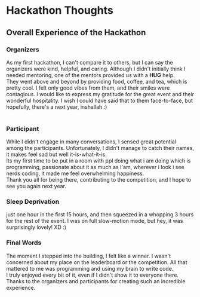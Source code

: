 # Hackathon Thoughts

## Overall Experience of the Hackathon
### Organizers
As my first hackathon, I can't compare it to others, but I can say the organizers were kind, helpful, and caring. Although I didn't initially think I needed mentoring, one of the mentors provided us with a **HUG** help.     
They went above and beyond by providing food, coffee, and tea, which is pretty cool. I felt only good vibes from them, and their smiles were contagious. I would like to express my gratitude for the great event and their wonderful hospitality. I wish I could have said that to them face-to-face, but hopefully, there's a next year, inshallah :)     
<br>  

### Participant
While I didn't engage in many conversations, I sensed great potential among the participants. Unfortunately, I didn't manage to catch their names, it makes feel sad but well it-is-what-it-is.      
Its my first time to be put in a room with ppl doing what i am doing which is programming, passionate about it as much as I'am, wherever i look i see nerds coding, it made me feel overwhelming happiness.         
Thank you all for being there, contributing to the competition, and I hope to see you again next year. 

### Sleep Deprivation
just one hour in the first 15 hours, and then squeezed in a whopping 3 hours for the rest of the event. I was on full slow-motion mode, but hey, it was surprisingly lovely! XD :)    


### Final Words
The moment I stepped into the building, I felt like a winner. I wasn't concerned about my place on the leaderboard or the competition. All that mattered to me was programming and using my brain to write code.    
I truly enjoyed every bit of it, even if I didn't show it to everyone there. Thanks to the organizers and participants for creating such an incredible experience.



